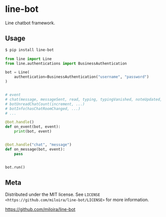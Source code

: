 line-bot
===============================================
Line chatbot framework.

Usage
-----

```bash
$ pip install line-bot
```


```python
from line import Line
from line.authentications import BusinessAuthentication

bot = Line(
    authentication=BusinessAuthentication("username", "password")
)


# event
# chat(message, messageSent, read, typing, typingVanished, noteUpdated, markedAsManualChat, unmarkedAsManualChat, chatRead, assigneeUpdated, tagged, ...)
# botUnreadChatCount(increment, ...)
# botInfo(hasChatRoomChanged, ...)
# ...

@bot.handle()
def on_event(bot, event):
    print(bot, event)


@bot.handle("chat", "message")
def on_message(bot, event):
    pass


bot.run()
```


Meta
----


Distributed under the MIT license. See `LICENSE <https://github.com/miloira/line-bot/LICENSE>` for more information.

https://github.com/miloira/line-bot